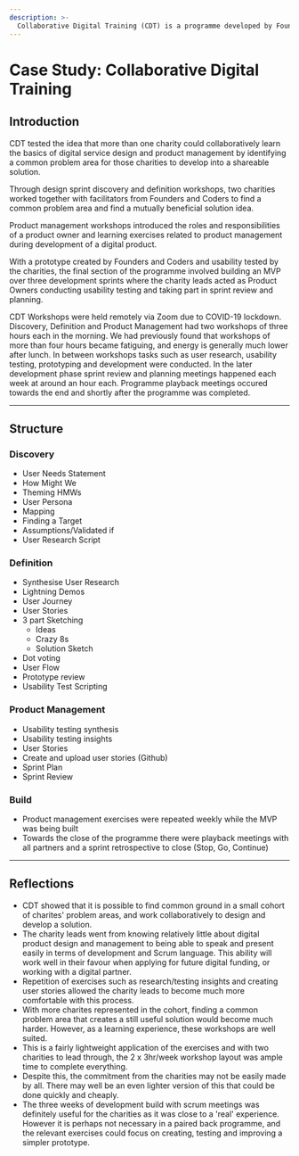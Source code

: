 ```yaml
---
description: >-
  Collaborative Digital Training (CDT) is a programme developed by Founders and Coders and CAST which aims to upskill charities in digital service design and product management via a collaborative approach to a design sprint and development of an MVP.
---
```


# Case Study: Collaborative Digital Training

## Introduction

CDT tested the idea that more than one charity could collaboratively learn the basics of digital service design and product management by identifying a common problem area for those charities to develop into a shareable solution. 

Through design sprint discovery and definition workshops, two charities worked together with facilitators from Founders and Coders to find a common problem area and find a mutually beneficial solution idea.

Product management workshops introduced the roles and responsibilities of a product owner and learning exercises related to product management during development of a digital product.

With a prototype created by Founders and Coders and usability tested by the charities, the final section of the programme involved building an MVP over three development sprints where the charity leads acted as Product Owners conducting usability testing and taking part in sprint review and planning.

CDT Workshops were held remotely via Zoom due to COVID-19 lockdown. Discovery, Definition and Product Management had two workshops of three hours each in the morning. We had previously found that workshops of more than four hours became fatiguing, and energy is generally much lower after lunch. In between workshops tasks such as user research, usability testing, prototyping and development were conducted. In the later development phase sprint review and planning meetings happened each week at around an hour each. Programme playback meetings occured towards the end and shortly after the programme was completed.

---

## Structure

### Discovery
* User Needs Statement
* How Might We
* Theming HMWs
* User Persona
* Mapping
* Finding a Target
* Assumptions/Validated if
* User Research Script

### Definition
* Synthesise User Research
* Lightning Demos
* User Journey
* User Stories
* 3 part Sketching
    * Ideas
    * Crazy 8s
    * Solution Sketch
* Dot voting
* User Flow
* Prototype review
* Usability Test Scripting

### Product Management
* Usability testing synthesis
* Usability testing insights
* User Stories
* Create and upload user stories (Github)
* Sprint Plan
* Sprint Review

### Build
* Product management exercises were repeated weekly while the MVP was being built
* Towards the close of the programme there were playback meetings with all partners and a sprint retrospective to close (Stop, Go, Continue)

---

## Reflections

* CDT showed that it is possible to find common ground in a small cohort of charites' problem areas, and work collaboratively to design and develop a solution.
* The charity leads went from knowing relatively little about digital product design and management to being able to speak and present easily in terms of development and Scrum language. This ability will work well in their favour when applying for future digital funding, or working with a digital partner.
* Repetition of exercises such as research/testing insights and creating user stories allowed the charity leads to become much more comfortable with this process.
* With more charites represented in the cohort, finding a common problem area that creates a still useful solution would become much harder. However, as a learning experience, these workshops are well suited.
* This is a fairly lightweight application of the exercises and with two charities to lead through, the 2 x 3hr/week workshop layout was ample time to complete everything.
* Despite this, the commitment from the charities may not be easily made by all. There may well be an even lighter version of this that could be done quickly and cheaply.
* The three weeks of development build with scrum meetings was definitely useful for the charities as it was close to a 'real' experience. However it is perhaps not necessary in a paired back programme, and the relevant exercises could focus on creating, testing and improving a simpler prototype.
